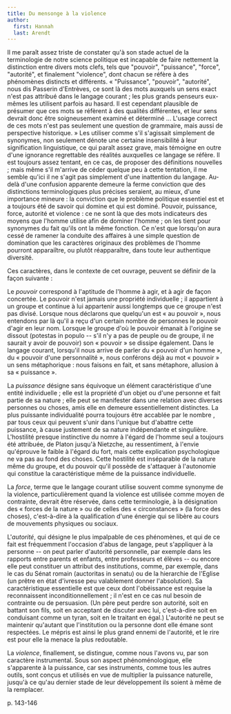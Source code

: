 ```yaml
---
title: Du mensonge à la violence
author:
  first: Hannah
  last: Arendt
---
```


Il me paraît assez triste de constater qu'à son stade actuel de la terminologie de notre science politique est incapable de faire nettement la distinction entre divers mots clefs, tels que "pouvoir", "puissance", "force", "autorité", et finalement "violence", dont chacun se réfère à des phénomènes distincts et différents. « "Puissance", "pouvoir", "autorité", nous dis Passerin d'Entrèves, ce sont là des mots auxquels un sens exact n'est pas attribué dans le langage courant ; les plus grands penseurs eux-mêmes les utilisent parfois au hasard. Il est cependant plausible de présumer que ces mots se réfèrent à des qualités différentes, et leur sens devrait donc être soigneusement examiné et déterminé ... L'usage correct de ces mots n'est pas seulement une question de grammaire, mais aussi de perspective historique. » Les utiliser comme s'il s'agissait simplement de synonymes, non seulement dénote une certaine insensibilité à leur signification linguistique, ce qui paraît assez grave, mais témoigne en outre d'une ignorance regrettable des réalités auxquelles ce langage se réfère. Il est toujours assez tentant, en ce cas, de proposer des définitions nouvelles ; mais même s'il m'arrive de céder quelque peu à cette tentation, il me semble qu'ici il ne s'agit pas simplement d'une inattention du langage. Au-delà d'une confusion apparente demeure la ferme conviction que des distinctions terminologiques plus précises seraient, au mieux, d'une importance mineure : la conviction que le problème politique essentiel est et a toujours été de savoir qui domine et qui est dominé. Pouvoir, puissance, force, autorité et violence : ce ne sont là que des mots indicateurs des moyens que l'homme utilise afin de dominer l'homme ; on les tient pour synonymes du fait qu'ils ont la même fonction. Ce n'est que lorsqu'on aura cessé de ramener la conduite des affaires à une simple question de domination que les caractères originaux des problèmes de l'homme pourront apparaiître, ou plutôt réapparaître, dans toute leur authentique diversité.

Ces caractères, dans le contexte de cet ouvrage, peuvent se définir de la façon suivante :

Le *pouvoir* correspond à l'aptitude de l'homme à agir, et à agir de façon concertée. Le pouvoir n'est jamais une propriété individuelle ; il appartient à un groupe et continue à lui appartenir aussi longtemps que ce groupe n'est pas divisé. Lorsque nous déclarons que quelqu'un est « au pouvoir », nous entendons par là qu'il a reçu d'un certain nombre de personnes le pouvoir d'agir en leur nom. Lorsque le groupe d'où le pouvoir émanait à l'origine se dissout (potestas in populo -- s'il n'y a pas de peuple ou de groupe, il ne saurait y avoir de pouvoir) son « pouvoir » se dissipe également. Dans le langage courant, lorsqu'il nous arrive de parler du « pouvoir d'un homme », du « pouvoir d'une personnalité », nous conférons déjà au mot « pouvoir » un sens métaphorique : nous faisons en fait, et sans métaphore, allusion à sa « puissance ».

La *puissance* désigne sans équivoque un élément caractéristique d'une entité individuelle ; elle est la propriété d'un objet ou d'une personne et fait partie de sa nature ; elle peut se manifester dans une relation avec diverses personnes ou choses, amis elle en demeure essentiellement distinctes. La plus puissante individualité pourra toujours être accablée par le nombre , par tous ceux qui peuvent s'unir dans l'unique but d'abattre cette puissance, à cause justement de sa nature indépendante et singulière. L'hostilité presque instinctive du nomre à l'égard de l'homme seul a toujours été attribuée, de Platon jusqu'à Nietzche, au ressentiment, à l'envie qu'éprouve le faible à l'égard du fort, mais cette explication psychologique ne va pas au fond des choses. Cette hostilité est inséparable de la nature même du groupe, et du pouvoir qu'il possède de s'attaquer à l'autonomie qui constitue la caractéristique même de la puissance individuelle.

La *force*, terme que le langage courant utilise souvent comme synonyme de la violence, particulièrement quand la violence est utilisée comme moyen de contrainte, devrait être réservée, dans cette terminologie, à la désignation des « forces de la nature » ou de celles des « circonstances » (la force des choses), c'est-à-dire à la qualification d'une énergie qui se libère au cours de mouvements physiques ou sociaux.

L'*autorité*, qui désigne le plus impalpable de ces phénomènes, et qui de ce fait est fréquemment l'occasion d'abus de langage, peut s'appliquer à la personne -- on peut parler d'autorité personnelle, par exemple dans les rapports entre parents et enfants, entre professeurs et élèves -- ou encore elle peut constituer un attribut des institutions, comme, par exemple, dans le cas du Sénat romain (auctoritas in senatu) ou de la hierarchie de l'Eglise (un prêtre en état d'ivresse peu valablement donner l'absolution). Sa caractéristique essentielle est que ceux dont l'obéissance est requise la reconnaissent inconditionnellement ; il n'est en ce cas nul besoin de contrainte ou de persuasion. (Un père peut perdre son autorité, soit en battant son fils, soit en acceptant de discuter avec lui, c'est-à-dire soit en conduisant comme un tyran, soit en le traitant en égal.) L'autorité ne peut se maintenir qu'autant que l'institution ou la personne dont elle émane sont respectées. Le mépris est ainsi le plus grand ennemi de l'autorité, et le rire est pour elle la menace la plus redoutable.

La *violence*, finallement, se distingue, comme nous l'avons vu, par son caractère instrumental. Sous son aspect phénoménologique, elle s'apparente à la puissance, car ses instruments, comme tous les autres outils, sont conçus et utilisés en vue de multiplier la puissance naturelle, jusqu'à ce qu'au dernier stade de leur développement ils soient à même de la remplacer.

p. 143-146
